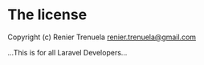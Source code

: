 # The license

Copyright (c) Renier Trenuela <renier.trenuela@gmail.com>

...This is for all Laravel Developers...
